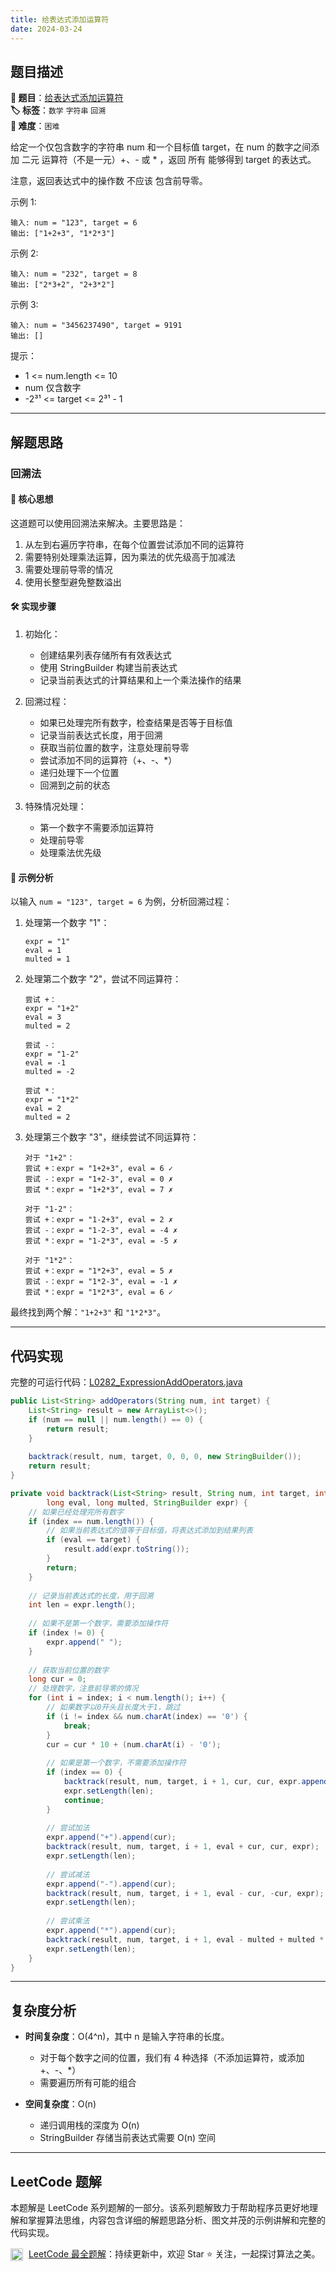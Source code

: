 ```yaml
---
title: 给表达式添加运算符
date: 2024-03-24
---
```


## 题目描述

**🔗 题目**：[给表达式添加运算符](https://leetcode.cn/problems/expression-add-operators/)  
**🏷️ 标签**：`数学` `字符串` `回溯`  
**🔴 难度**：`困难`  

给定一个仅包含数字的字符串 num 和一个目标值 target，在 num 的数字之间添加 二元 运算符（不是一元）+、- 或 * ，返回 所有 能够得到 target 的表达式。

注意，返回表达式中的操作数 不应该 包含前导零。

示例 1:
```
输入: num = "123", target = 6
输出: ["1+2+3", "1*2*3"] 
```

示例 2:
```
输入: num = "232", target = 8
输出: ["2*3+2", "2+3*2"]
```

示例 3:
```
输入: num = "3456237490", target = 9191
输出: []
```

提示：
- 1 <= num.length <= 10
- num 仅含数字
- -2³¹ <= target <= 2³¹ - 1

---

## 解题思路
### 回溯法

#### 📝 核心思想
这道题可以使用回溯法来解决。主要思路是：
1. 从左到右遍历字符串，在每个位置尝试添加不同的运算符
2. 需要特别处理乘法运算，因为乘法的优先级高于加减法
3. 需要处理前导零的情况
4. 使用长整型避免整数溢出

#### 🛠️ 实现步骤
1. 初始化：
   - 创建结果列表存储所有有效表达式
   - 使用 StringBuilder 构建当前表达式
   - 记录当前表达式的计算结果和上一个乘法操作的结果

2. 回溯过程：
   - 如果已处理完所有数字，检查结果是否等于目标值
   - 记录当前表达式长度，用于回溯
   - 获取当前位置的数字，注意处理前导零
   - 尝试添加不同的运算符（+、-、*）
   - 递归处理下一个位置
   - 回溯到之前的状态

3. 特殊情况处理：
   - 第一个数字不需要添加运算符
   - 处理前导零
   - 处理乘法优先级

#### 🧩 示例分析
以输入 `num = "123", target = 6` 为例，分析回溯过程：

1. 处理第一个数字 "1"：
   ```
   expr = "1"
   eval = 1
   multed = 1
   ```

2. 处理第二个数字 "2"，尝试不同运算符：
   ```
   尝试 +：
   expr = "1+2"
   eval = 3
   multed = 2

   尝试 -：
   expr = "1-2"
   eval = -1
   multed = -2

   尝试 *：
   expr = "1*2"
   eval = 2
   multed = 2
   ```

3. 处理第三个数字 "3"，继续尝试不同运算符：
   ```
   对于 "1+2"：
   尝试 +：expr = "1+2+3", eval = 6 ✓
   尝试 -：expr = "1+2-3", eval = 0 ✗
   尝试 *：expr = "1+2*3", eval = 7 ✗

   对于 "1-2"：
   尝试 +：expr = "1-2+3", eval = 2 ✗
   尝试 -：expr = "1-2-3", eval = -4 ✗
   尝试 *：expr = "1-2*3", eval = -5 ✗

   对于 "1*2"：
   尝试 +：expr = "1*2+3", eval = 5 ✗
   尝试 -：expr = "1*2-3", eval = -1 ✗
   尝试 *：expr = "1*2*3", eval = 6 ✓
   ```

最终找到两个解：`"1+2+3"` 和 `"1*2*3"`。

---

## 代码实现

完整的可运行代码：[L0282_ExpressionAddOperators.java](../src/main/java/L0282_ExpressionAddOperators.java)

```java
public List<String> addOperators(String num, int target) {
    List<String> result = new ArrayList<>();
    if (num == null || num.length() == 0) {
        return result;
    }
    
    backtrack(result, num, target, 0, 0, 0, new StringBuilder());
    return result;
}

private void backtrack(List<String> result, String num, int target, int index, 
        long eval, long multed, StringBuilder expr) {
    // 如果已经处理完所有数字
    if (index == num.length()) {
        // 如果当前表达式的值等于目标值，将表达式添加到结果列表
        if (eval == target) {
            result.add(expr.toString());
        }
        return;
    }
    
    // 记录当前表达式的长度，用于回溯
    int len = expr.length();
    
    // 如果不是第一个数字，需要添加操作符
    if (index != 0) {
        expr.append(" ");
    }
    
    // 获取当前位置的数字
    long cur = 0;
    // 处理数字，注意前导零的情况
    for (int i = index; i < num.length(); i++) {
        // 如果数字以0开头且长度大于1，跳过
        if (i != index && num.charAt(index) == '0') {
            break;
        }
        cur = cur * 10 + (num.charAt(i) - '0');
        
        // 如果是第一个数字，不需要添加操作符
        if (index == 0) {
            backtrack(result, num, target, i + 1, cur, cur, expr.append(cur));
            expr.setLength(len);
            continue;
        }
        
        // 尝试加法
        expr.append("+").append(cur);
        backtrack(result, num, target, i + 1, eval + cur, cur, expr);
        expr.setLength(len);
        
        // 尝试减法
        expr.append("-").append(cur);
        backtrack(result, num, target, i + 1, eval - cur, -cur, expr);
        expr.setLength(len);
        
        // 尝试乘法
        expr.append("*").append(cur);
        backtrack(result, num, target, i + 1, eval - multed + multed * cur, multed * cur, expr);
        expr.setLength(len);
    }
}
```

---

## 复杂度分析

- **时间复杂度**：O(4^n)，其中 n 是输入字符串的长度。
  - 对于每个数字之间的位置，我们有 4 种选择（不添加运算符，或添加 +、-、*）
  - 需要遍历所有可能的组合

- **空间复杂度**：O(n)
  - 递归调用栈的深度为 O(n)
  - StringBuilder 存储当前表达式需要 O(n) 空间

---

## LeetCode 题解

本题解是 LeetCode 系列题解的一部分。该系列题解致力于帮助程序员更好地理解和掌握算法思维，内容包含详细的解题思路分析、图文并茂的示例讲解和完整的代码实现。

<img src="https://github.githubassets.com/images/modules/logos_page/GitHub-Mark.png" alt="GitHub" width="20" style="vertical-align: middle; margin-right: 5px"> [LeetCode 最全题解](https://github.com/LjyYano/LeetCode)：持续更新中，欢迎 Star ⭐️ 关注，一起探讨算法之美。 